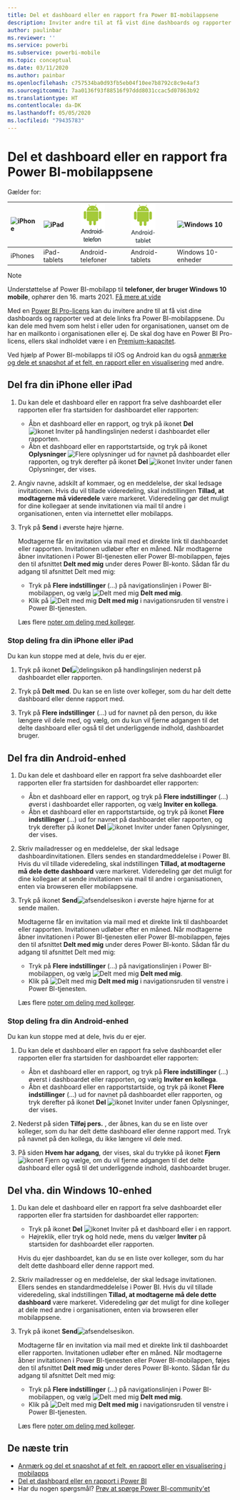 ```yaml
---
title: Del et dashboard eller en rapport fra Power BI-mobilappsene
description: Inviter andre til at få vist dine dashboards og rapporter ved at dele links fra Power BI-mobilapps. Få mere at vide om, hvordan du gør.
author: paulinbar
ms.reviewer: ''
ms.service: powerbi
ms.subservice: powerbi-mobile
ms.topic: conceptual
ms.date: 03/11/2020
ms.author: painbar
ms.openlocfilehash: c757534ba0d93fb5eb04f10ee7b8792c8c9e4af3
ms.sourcegitcommit: 7aa0136f93f88516f97ddd8031ccac5d07863b92
ms.translationtype: HT
ms.contentlocale: da-DK
ms.lasthandoff: 05/05/2020
ms.locfileid: "79435783"
---
```

# <a name="share-a-dashboard-or-report-from-the-power-bi-mobile-apps"></a>Del et dashboard eller en rapport fra Power BI-mobilappsene
Gælder for:

| ![iPhone](./media/mobile-share-dashboard-from-the-mobile-apps/iphone-logo-50-px.png) | ![iPad](./media/mobile-share-dashboard-from-the-mobile-apps/ipad-logo-50-px.png) | ![Android-telefon](./media/mobile-share-dashboard-from-the-mobile-apps/android-phone-logo-50-px.png) | ![Android-tablet](./media/mobile-share-dashboard-from-the-mobile-apps/android-tablet-logo-50-px.png) | ![Windows 10](./media/mobile-share-dashboard-from-the-mobile-apps/win-10-logo-50-px.png) |
|:--- |:--- |:--- |:--- |:--- |
| iPhones |iPad-tablets |Android-telefoner |Android-tablets |Windows 10-enheder |

>[!NOTE]
>Understøttelse af Power BI-mobilapp til **telefoner, der bruger Windows 10 mobile**, ophører den 16. marts 2021. [Få mere at vide](https://go.microsoft.com/fwlink/?linkid=2121400)

Med en [Power BI Pro-licens](../../service-features-license-type.md) kan du invitere andre til at få vist dine dashboards og rapporter ved at dele links fra Power BI-mobilappsene. Du kan dele med hvem som helst i eller uden for organisationen, uanset om de har en mailkonto i organisationen eller ej. De skal dog have en Power BI Pro-licens, ellers skal indholdet være i en [Premium-kapacitet](../../service-premium-what-is.md).

Ved hjælp af Power BI-mobilapps til iOS og Android kan du også [anmærke og dele et snapshot af et felt, en rapport eller en visualisering](mobile-annotate-and-share-a-tile-from-the-mobile-apps.md) med andre. 

## <a name="share-from-your-iphone-or-ipad"></a>Del fra din iPhone eller iPad

1. Du kan dele et dashboard eller en rapport fra selve dashboardet eller rapporten eller fra startsiden for dashboardet eller rapporten:
    *  Åbn et dashboard eller en rapport, og tryk på ikonet **Del** ![ ikonet Inviter](././media/mobile-share-dashboard-from-the-mobile-apps/power-bi-android-invite-icon-ss.png) på handlingslinjen nederst i dashboardet eller rapporten.
    *  Åbn et dashboard eller en rapportstartside, og tryk på ikonet **Oplysninger** ![Flere oplysninger](./media/mobile-share-dashboard-from-the-mobile-apps/power-bi-more-info-icon.png) ud for navnet på dashboardet eller rapporten, og tryk derefter på ikonet **Del** ![ikonet Inviter](./media/mobile-share-dashboard-from-the-mobile-apps/power-bi-android-invite-icon-ss.png) under fanen Oplysninger, der vises.
2. Angiv navne, adskilt af kommaer, og en meddelelse, der skal ledsage invitationen. Hvis du vil tillade videredeling, skal indstillingen **Tillad, at modtagerne må videredele** være markeret. Videredeling gør det muligt for dine kollegaer at sende invitationen via mail til andre i organisationen, enten via internettet eller mobilapps.
3. Tryk på **Send** i øverste højre hjørne.
   
   Modtagerne får en invitation via mail med et direkte link til dashboardet eller rapporten. Invitationen udløber efter en måned. Når modtagerne åbner invitationen i Power BI-tjenesten eller Power BI-mobilappen, føjes den til afsnittet **Delt med mig** under deres Power BI-konto. Sådan får du adgang til afsnittet Delt med mig:
   
   * Tryk på **Flere indstillinger** (...) på navigationslinjen i Power BI-mobilappen, og vælg ![Delt med mig](./././media/mobile-share-dashboard-from-the-mobile-apps/power-bi-shared-with-me-icon.png) **Delt med mig**.
   * Klik på ![Delt med mig](./././media/mobile-share-dashboard-from-the-mobile-apps/power-bi-shared-with-me-icon.png) **Delt med mig** i navigationsruden til venstre i Power BI-tjenesten.
   
   Læs flere [noter om deling med kolleger](../../service-share-dashboards.md).

### <a name="unshare-from-your-iphone-or-ipad"></a>Stop deling fra din iPhone eller iPad
Du kan kun stoppe med at dele, hvis du er ejer.

1. Tryk på ikonet **Del**![delingsikon](././media/mobile-share-dashboard-from-the-mobile-apps/power-bi-android-invite-icon-ss.png) på handlingslinjen nederst på dashboardet eller rapporten.
2. Tryk på **Delt med**. Du kan se en liste over kolleger, som du har delt dette dashboard eller denne rapport med.

3. Tryk på **Flere indstillinger** (...) ud for navnet på den person, du ikke længere vil dele med, og vælg, om du kun vil fjerne adgangen til det delte dashboard eller også til det underliggende indhold, dashboardet bruger.



## <a name="share-from-your-android-device"></a>Del fra din Android-enhed
1. Du kan dele et dashboard eller en rapport fra selve dashboardet eller rapporten eller fra startsiden for dashboardet eller rapporten:
    *  Åbn et dashboard eller en rapport, og tryk på **Flere indstillinger** (...) øverst i dashboardet eller rapporten, og vælg **Inviter en kollega**.
    *  Åbn et dashboard eller en rapportstartside, og tryk på ikonet **Flere indstillinger** (...) ud for navnet på dashboardet eller rapporten, og tryk derefter på ikonet **Del**  ![ikonet Inviter](./media/mobile-share-dashboard-from-the-mobile-apps/power-bi-android-invite-icon-ss.png) under fanen Oplysninger, der vises.
 
2. Skriv mailadresser og en meddelelse, der skal ledsage dashboardinvitationen. Ellers sendes en standardmeddelelse i Power BI. Hvis du vil tillade videredeling, skal indstillingen **Tillad, at modtagerne må dele dette dashboard** være markeret. Videredeling gør det muligt for dine kollegaer at sende invitationen via mail til andre i organisationen, enten via browseren eller mobilappsene.
   
3. Tryk på ikonet **Send**![afsendelsesikon](./media/mobile-share-dashboard-from-the-mobile-apps/power-bi-android-send-icon.png) i øverste højre hjørne for at sende mailen.
   
    Modtagerne får en invitation via mail med et direkte link til dashboardet eller rapporten. Invitationen udløber efter en måned. Når modtagerne åbner invitationen i Power BI-tjenesten eller Power BI-mobilappen, føjes den til afsnittet **Delt med mig** under deres Power BI-konto. Sådan får du adgang til afsnittet Delt med mig:
   * Tryk på **Flere indstillinger** (...) på navigationslinjen i Power BI-mobilappen, og vælg ![Delt med mig](./././media/mobile-share-dashboard-from-the-mobile-apps/power-bi-shared-with-me-icon.png) **Delt med mig**.
   * Klik på ![Delt med mig](./././media/mobile-share-dashboard-from-the-mobile-apps/power-bi-shared-with-me-icon.png) **Delt med mig** i navigationsruden til venstre i Power BI-tjenesten.
   
   Læs flere [noter om deling med kolleger](../../service-share-dashboards.md).


### <a name="unshare-from-your-android-device"></a>Stop deling fra din Android-enhed
Du kan kun stoppe med at dele, hvis du er ejer.

1. Du kan dele et dashboard eller en rapport fra selve dashboardet eller rapporten eller fra startsiden for dashboardet eller rapporten:
    *  Åbn et dashboard eller en rapport, og tryk på **Flere indstillinger** (...) øverst i dashboardet eller rapporten, og vælg **Inviter en kollega**.
    *  Åbn et dashboard eller en rapportstartside, og tryk på ikonet **Flere indstillinger** (...) ud for navnet på dashboardet eller rapporten, og tryk derefter på ikonet **Del**  ![ikonet Inviter](./media/mobile-share-dashboard-from-the-mobile-apps/power-bi-android-invite-icon-ss.png) under fanen Oplysninger, der vises.

2. Nederst på siden **Tilføj pers.** , der åbnes, kan du se en liste over kolleger, som du har delt dette dashboard eller denne rapport med. Tryk på navnet på den kollega, du ikke længere vil dele med.
3. På siden **Hvem har adgang**, der vises, skal du trykke på ikonet **Fjern** ![ikonet Fjern](./media/mobile-share-dashboard-from-the-mobile-apps/power-bi-android-remove-icon.png) og vælge, om du vil fjerne adgangen til det delte dashboard eller også til det underliggende indhold, dashboardet bruger.

## <a name="share-from-your-windows-10-device"></a>Del vha. din Windows 10-enhed

1. Du kan dele et dashboard eller en rapport fra selve dashboardet eller rapporten eller fra startsiden for dashboardet eller rapporten:
    * Tryk på ikonet **Del** ![ikonet Inviter](./media/mobile-share-dashboard-from-the-mobile-apps/power-bi-android-invite-icon-ss.png) på et dashboard eller i en rapport.
    * Højreklik, eller tryk og hold nede, mens du vælger **Inviter** på startsiden for dashboardet eller rapporten.
   
   Hvis du ejer dashboardet, kan du se en liste over kolleger, som du har delt dette dashboard eller denne rapport med.

2. Skriv mailadresser og en meddelelse, der skal ledsage invitationen. Ellers sendes en standardmeddelelse i Power BI. Hvis du vil tillade videredeling, skal indstillingen **Tillad, at modtagerne må dele dette dashboard** være markeret. Videredeling gør det muligt for dine kolleger at dele med andre i organisationen, enten via browseren eller mobilappsene.
   
3. Tryk på ikonet **Send**![afsendelsesikon](./media/mobile-share-dashboard-from-the-mobile-apps/pbi_win10ph_sendicon.png).
   
    Modtagerne får en invitation via mail med et direkte link til dashboardet eller rapporten. Invitationen udløber efter en måned. Når modtagerne åbner invitationen i Power BI-tjenesten eller Power BI-mobilappen, føjes den til afsnittet **Delt med mig** under deres Power BI-konto. Sådan får du adgang til afsnittet Delt med mig:
   
   * Tryk på **Flere indstillinger** (...) på navigationslinjen i Power BI-mobilappen, og vælg ![Delt med mig](./././media/mobile-share-dashboard-from-the-mobile-apps/power-bi-shared-with-me-icon.png) **Delt med mig**.
   * Klik på ![Delt med mig](./././media/mobile-share-dashboard-from-the-mobile-apps/power-bi-shared-with-me-icon.png) **Delt med mig** i navigationsruden til venstre i Power BI-tjenesten.
   
   Læs flere [noter om deling med kolleger](../../service-share-dashboards.md).

## <a name="next-steps"></a>De næste trin
* [Anmærk og del et snapshot af et felt, en rapport eller en visualisering i mobilapps](mobile-annotate-and-share-a-tile-from-the-mobile-apps.md)
* [Del et dashboard eller en rapport i Power BI](../../service-share-dashboards.md)
* Har du nogen spørgsmål? [Prøv at spørge Power BI-community'et](https://community.powerbi.com/)

